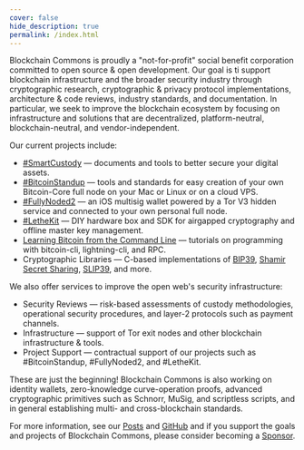 ```yaml
---
cover: false
hide_description: true
permalink: /index.html
---
```

Blockchain Commons is proudly a "not-for-profit" social benefit corporation committed to open source & open development. Our goal is ti support blockchain infrastructure and the broader security industry through cryptographic research, cryptographic & privacy protocol implementations, architecture & code reviews, industry standards, and documentation. In particular, we seek to improve the blockchain ecosystem by focusing on infrastructure and solutions that are decentralized, platform-neutral, blockchain-neutral, and vendor-independent.

Our current projects include:

* [#SmartCustody](https://www.smartcustody.com/) — documents and tools to better secure your digital assets.
* [#BitcoinStandup](https://github.com/BlockchainCommons/Bitcoin-Standup) — tools and standards for easy creation of your own Bitcoin-Core full node on your Mac or Linux or on a cloud VPS.
* [#FullyNoded2](https://github.com/BlockchainCommons/FullyNoded-2) — an iOS multisig wallet powered by a Tor V3 hidden service and connected to your own personal full node.
* [#LetheKit](https://github.com/BlockchainCommons/bc-lethekit) — DIY hardware box and SDK for airgapped cryptography and offline master key management.
* [Learning Bitcoin from the Command Line](https://github.com/ChristopherA/Learning-Bitcoin-from-the-Command-Line) — tutorials on programming with bitcoin-cli, lightning-cli, and RPC.
* Cryptographic Libraries — C-based implementations of [BIP39](https://github.com/BlockchainCommons/bc-bip39), [Shamir Secret Sharing](https://github.com/BlockchainCommons/bc-shamir), [SLIP39](https://github.com/BlockchainCommons/bc-slip39), and more.

We also offer services to improve the open web's security infrastructure:

* Security Reviews — risk-based assessments of custody methodologies, operational security procedures, and layer-2 protocols such as payment channels.
* Infrastructure — support of Tor exit nodes and other blockchain infrastructure & tools.
* Project Support — contractual support of our projects such as #BitcoinStandup, #FullyNoded2, and #LetheKit.

These are just the beginning! Blockchain Commons is also working on identity wallets, zero-knowledge curve-operation proofs, advanced cryptographic primitives such as Schnorr, MuSig, and scriptless scripts, and in general establishing multi- and cross-blockchain standards.

For more information, see our [Posts](https://www.blockchaincommons.com/posts/) and [GitHub](https://github.com/BlockchainCommons) and if you support the goals and projects of Blockchain Commons, please consider becoming a [Sponsor](https://www.blockchaincommons.com/sponsors.html).
